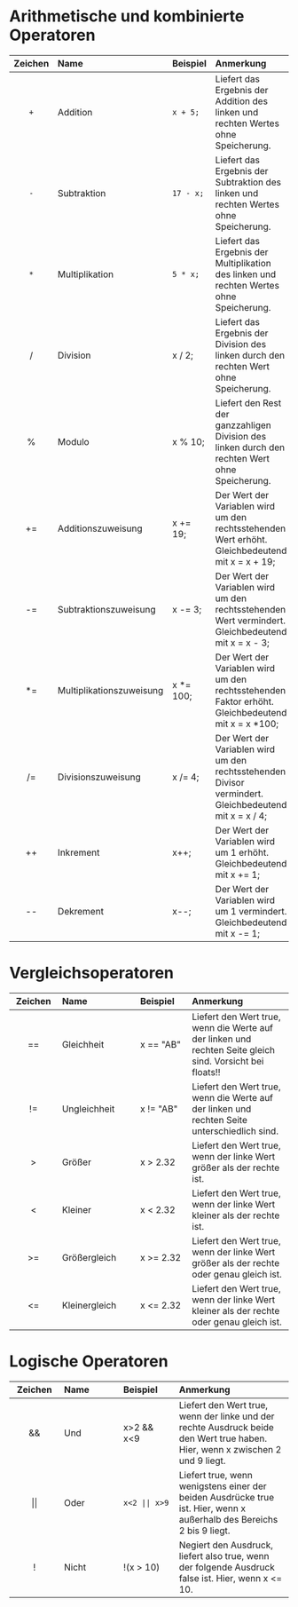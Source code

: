 # Arithmetische und kombinierte Operatoren  

Zeichen<img width="100" height="1"/>|Name<img width="400" height="1"/>|Beispiel<img width="200" height="1"/>|Anmerkung<br><img height="1"/>  
:-:|:-|:-|:-|  
`+`|Addition|`x + 5;`|Liefert das Ergebnis der Addition des linken und rechten Wertes ohne Speicherung.  
`-`|Subtraktion|`17 - x;`|Liefert das Ergebnis der Subtraktion des linken und rechten Wertes ohne Speicherung.  
`*`|Multiplikation|`5 * x;`|Liefert das Ergebnis der Multiplikation des linken und rechten Wertes ohne Speicherung.  
/|Division|x / 2;|Liefert das Ergebnis der Division des linken durch den rechten Wert ohne Speicherung.
%|Modulo|x % 10;|Liefert den Rest der ganzzahligen Division des linken durch den rechten Wert ohne Speicherung.
+=|Additionszuweisung|x += 19;|Der Wert der Variablen wird um den rechtsstehenden Wert erhöht. Gleichbedeutend mit x = x + 19;
-=|Subtraktionszuweisung|x -= 3;|Der Wert der Variablen wird um den rechtsstehenden Wert vermindert. Gleichbedeutend mit x = x - 3;
*=|Multiplikationszuweisung|x *= 100;|Der Wert der Variablen wird um den rechtsstehenden Faktor erhöht. Gleichbedeutend mit x = x *100;
/=|Divisionszuweisung|x /= 4;|Der Wert der Variablen wird um den rechtsstehenden  Divisor vermindert. Gleichbedeutend mit x = x / 4;
++|Inkrement|x++;|Der Wert der Variablen wird um 1 erhöht. Gleichbedeutend mit x += 1;
--|Dekrement|x--;|Der Wert der Variablen wird um 1 vermindert. Gleichbedeutend mit x -= 1;

# Vergleichsoperatoren  

Zeichen<img width="100" height="1"/>|Name<img width="400" height="1"/>|Beispiel<img width="200" height="1"/>|Anmerkung<br><img height="1"/>  
:-:|:-|:-|:-|  
==|Gleichheit|x == "AB"|Liefert den Wert true, wenn die Werte auf der linken und rechten Seite gleich sind. Vorsicht bei floats!!  
!=|Ungleichheit|x != "AB"|Liefert den Wert true, wenn die Werte auf der linken und rechten Seite unterschiedlich sind.  
\>|Größer|x > 2.32|Liefert den Wert true, wenn der linke Wert größer als der rechte ist.  
\<|Kleiner|x < 2.32|Liefert den Wert true, wenn der linke Wert kleiner als der rechte ist.  
\>=|Größergleich|x >= 2.32|Liefert den Wert true, wenn der linke Wert größer als der rechte oder genau gleich ist.  
\<=|Kleinergleich|x <= 2.32|Liefert den Wert true, wenn der linke Wert kleiner als der rechte oder genau gleich ist.  

# Logische Operatoren  

Zeichen<img width="100" height="1"/>|Name<img width="400" height="1"/>|Beispiel<img width="200" height="1"/>|Anmerkung<br><img height="1"/>  
:-:|:-|:-|:-|  
&&|Und|x>2 && x<9|Liefert den Wert true, wenn der linke und der rechte Ausdruck beide den Wert true haben. Hier, wenn x zwischen 2 und 9 liegt.  
\|\||Oder|`x<2 \|\| x>9`|Liefert true, wenn wenigstens einer der beiden Ausdrücke true ist. Hier, wenn x außerhalb des Bereichs 2 bis 9 liegt.  
!|Nicht|!(x > 10)|Negiert den Ausdruck, liefert also true, wenn der folgende Ausdruck false ist. Hier, wenn x <= 10.  
 
